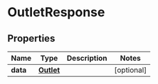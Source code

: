 
# OutletResponse

## Properties
Name | Type | Description | Notes
------------ | ------------- | ------------- | -------------
**data** | [**Outlet**](Outlet.md) |  |  [optional]




